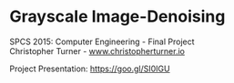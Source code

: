 # Grayscale Image-Denoising
SPCS 2015: Computer Engineering - Final Project  
Christopher Turner - www.christopherturner.io

Project Presentation: https://goo.gl/SI0IGU
